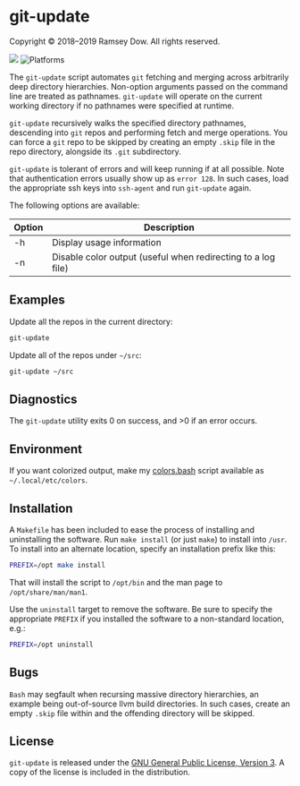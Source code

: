 # git-update

Copyright © 2018–2019 Ramsey Dow. All rights reserved.

[![](https://img.shields.io/badge/license-GPL%20v3-blue.svg?maxAge=2592000)](https://www.gnu.org/licenses/gpl-3.0.en.html)
![Platforms](https://img.shields.io/badge/platform-Linux%20|%20macOS-lightgrey.svg)

The `git-update` script automates `git` fetching and merging across arbitrarily deep directory hierarchies. Non-option arguments passed on the command line are treated as pathnames. `git-update` will operate on the current working directory if no pathnames were specified at runtime.

`git-update` recursively walks the specified directory pathnames, descending into `git` repos and performing fetch and merge operations. You can force a `git` repo to be skipped by creating an empty `.skip` file in the repo directory, alongside its `.git` subdirectory.

`git-update` is tolerant of errors and will keep running if at all possible. Note that authentication errors usually show up as `error 128`. In such cases, load the appropriate ssh keys into `ssh-agent` and run `git-update` again.

The following options are available:

| Option | Description |
| --- | --- |
| -h | Display usage information |
| -n | Disable color output (useful when redirecting to a log file) |

## Examples

Update all the repos in the current directory:

```bash
git-update
```

Update all of the repos under `~/src`:

```bash
git-update ~/src
```

## Diagnostics

The `git-update` utility exits 0 on success, and >0 if an error occurs.

## Environment

If you want colorized output, make my [colors.bash](https://gist.github.com/yesmar/17311d0aa7f39d954d31503aab4775f1) script available as `~/.local/etc/colors`.

## Installation

A `Makefile` has been included to ease the process of installing and uninstalling the software. Run `make install` (or just `make`) to install into `/usr`. To install into an alternate location, specify an installation prefix like this:

```bash
PREFIX=/opt make install
```

That will install the script to `/opt/bin` and the man page to `/opt/share/man/man1`.

Use the `uninstall` target to remove the software. Be sure to specify the appropriate `PREFIX` if you installed the software to a non-standard location, e.g.:

```bash
PREFIX=/opt uninstall
```

## Bugs

`Bash` may segfault when recursing massive directory hierarchies, an example being out-of-source llvm build directories. In such cases, create an empty `.skip` file within and the offending directory will be skipped.

## License

`git-update` is released under the [GNU General Public License, Version 3](https://www.gnu.org/licenses/gpl-3.0.en.html). A copy of the license is included in the distribution.
